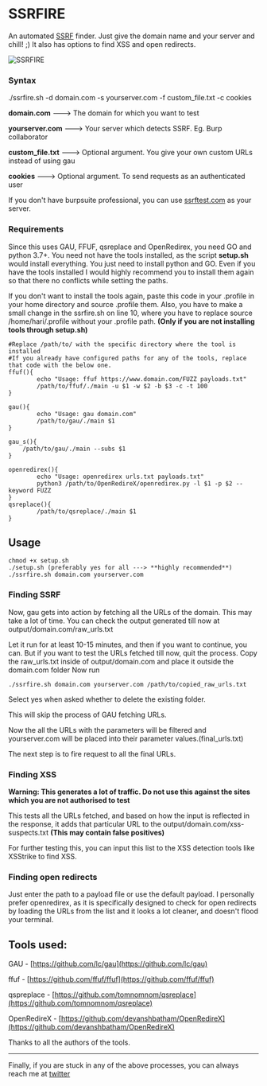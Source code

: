 # SSRFIRE
An automated [SSRF](https://en.wikipedia.org/wiki/Server-side_request_forgery) finder. Just give the domain name and your server and chill! ;)
It also has options to find XSS and open redirects.

![SSRFIRE](https://github.com/michaelben6/SSRFIRE/blob/master/static/ssrfire.png)

### Syntax
./ssrfire.sh -d domain.com -s yourserver.com -f custom_file.txt -c cookies


**domain.com**        --->  The domain for which you want to test

**yourserver.com**    --->  Your server which detects SSRF. Eg. Burp collaborator

**custom_file.txt**   --->  Optional argument. You give your own custom URLs instead of using gau

**cookies**           --->  Optional argument. To send requests as an authenticated user


If you don't have burpsuite professional, you can use [ssrftest.com](https://www.ssrftest.com) as your server.

### Requirements
Since this uses GAU, FFUF, qsreplace and OpenRedirex, you need GO and python 3.7+. You need not have the tools installed, as the script **setup.sh** would install everything.
You just need to install python and GO.
Even if you have the tools installed I would highly recommend you to install them again so that there no conflicts while setting the paths.

If you don't want to install the tools again, paste this code in your .profile in your home directory and source .profile them.
Also, you have to make a small change in the ssrfire.sh on line 10, where you have to replace source /home/hari/.profile without
your .profile path. **(Only if you are not installing tools through setup.sh)**
```
#Replace /path/to/ with the specific directory where the tool is installed
#If you already have configured paths for any of the tools, replace that code with the below one.
ffuf(){
        echo "Usage: ffuf https://www.domain.com/FUZZ payloads.txt"
        /path/to/ffuf/./main -u $1 -w $2 -b $3 -c -t 100
}

gau(){
        echo "Usage: gau domain.com"
        /path/to/gau/./main $1
}

gau_s(){
	/path/to/gau/./main --subs $1
}

openredirex(){
        echo "Usage: openredirex urls.txt payloads.txt"
        python3 /path/to/OpenRedireX/openredirex.py -l $1 -p $2 --keyword FUZZ
}
qsreplace(){
		/path/to/qsreplace/./main $1
}
```
## Usage
```
chmod +x setup.sh
./setup.sh (preferably yes for all ---> **highly recommended**)
./ssrfire.sh domain.com yourserver.com
```
### Finding SSRF
Now, gau gets into action by fetching all the URLs of the domain. This may take a lot of time.
You can check the output generated till now at output/domain.com/raw_urls.txt

Let it run for at least 10-15 minutes, and then if you want to continue, you can.
But if you want to test the URLs fetched till now, quit the process.
Copy the raw_urls.txt inside of output/domain.com and place it outside the domain.com folder
Now run
```
./ssrfire.sh domain.com yourserver.com /path/to/copied_raw_urls.txt
```
Select yes when asked whether to delete the existing folder.

This will skip the process of GAU fetching URLs.

Now the all the URLs with the parameters will be filtered and yourserver.com will be placed into their parameter values.(final_urls.txt)

The next step is to fire request to all the final URLs.

### Finding XSS

**Warning: This generates a lot of traffic. Do not use this against the sites which you are not authorised to test**

This tests all the URLs fetched, and based on how the input is reflected in the response, it adds that particular URL to the output/domain.com/xss-suspects.txt **(This may contain false positives)**

For further testing this, you can input this list to the XSS detection tools like XSStrike to find XSS.

### Finding open redirects

Just enter the path to a payload file or use the default payload.
I personally prefer openredirex, as it is specifically designed to check for open redirects by loading the URLs from the list
and it looks a lot cleaner, and doesn't flood your terminal.

## Tools used:

GAU - [https://github.com/lc/gau](https://github.com/lc/gau)

ffuf - [https://github.com/ffuf/ffuf](https://github.com/ffuf/ffuf)

qspreplace - [https://github.com/tomnomnom/qsreplace](https://github.com/tomnomnom/qsreplace)

OpenRedireX - [https://github.com/devanshbatham/OpenRedireX](https://github.com/devanshbatham/OpenRedireX)

Thanks to all the authors of the tools.

***
Finally, if you are stuck in any of the above processes, you can always reach me at [twitter](https://twitter.com/micha3lb3n)


